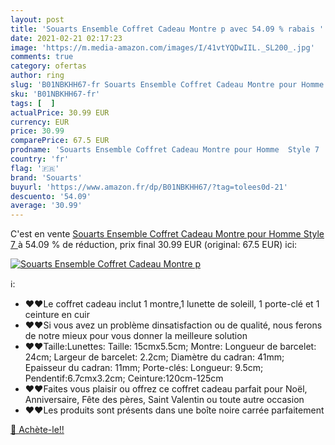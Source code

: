 ```yaml
---
layout: post
title: 'Souarts Ensemble Coffret Cadeau Montre p avec 54.09 % rabais '
date: 2021-02-21 02:17:23
image: 'https://m.media-amazon.com/images/I/41vtYQDwIIL._SL200_.jpg'
comments: true
category: ofertas
author: ring
slug: 'B01NBKHH67-fr Souarts Ensemble Coffret Cadeau Montre pour Homme Style 7'
sku: 'B01NBKHH67-fr'
tags: [  ]
actualPrice: 30.99 EUR
currency: EUR
price: 30.99
comparePrice: 67.5 EUR
prodname: 'Souarts Ensemble Coffret Cadeau Montre pour Homme  Style 7 '
country: 'fr'
flag: '🇫🇷'
brand: 'Souarts'
buyurl: 'https://www.amazon.fr/dp/B01NBKHH67/?tag=tolees0d-21'
descuento: '54.09'
average: '30.99'
---
```


C'est en vente [Souarts Ensemble Coffret Cadeau Montre pour Homme  Style 7 ](https://www.amazon.fr/dp/B01NBKHH67/?tag=tolees0d-21)  à  54.09 % de réduction, prix final  30.99 EUR (original: 67.5 EUR) ici:

[![Souarts Ensemble Coffret Cadeau Montre p](https://m.media-amazon.com/images/I/41vtYQDwIIL._SL200_.jpg)](https://www.amazon.fr/dp/B01NBKHH67/?tag=tolees0d-21)

ℹ️:

- ❤️❤️Le coffret cadeau inclut 1 montre,1 lunette de soleill, 1 porte-clé et 1 ceinture en cuir
- ❤️❤️Si vous avez un problème dinsatisfaction ou de qualité, nous ferons de notre mieux pour vous donner la meilleure solution
- ❤️❤️Taille:Lunettes: Taille: 15cmx5.5cm; Montre: Longueur de barcelet: 24cm; Largeur de barcelet: 2.2cm; Diamètre du cadran: 41mm; Epaisseur du cadran: 11mm; Porte-clés: Longueur: 9.5cm; Pendentif:6.7cmx3.2cm; Ceinture:120cm-125cm
- ❤️❤️Faites vous plaisir ou offrez ce coffret cadeau parfait pour Noël, Anniversaire, Fête des pères, Saint Valentin ou toute autre occasion
- ❤️❤️Les produits sont présents dans une boîte noire carrée parfaitement

[🛒 Achète-le!!](https://www.amazon.fr/dp/B01NBKHH67/?tag=tolees0d-21)
